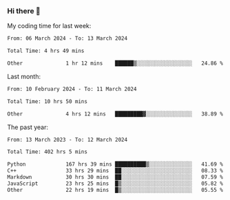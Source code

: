 ### Hi there 👋

My coding time for last week:

<!--START_SECTION:week-->

```txt
From: 06 March 2024 - To: 13 March 2024

Total Time: 4 hrs 49 mins

Other              1 hr 12 mins    ██████▒░░░░░░░░░░░░░░░░░░   24.86 %
```

<!--END_SECTION:week-->

Last month:

<!--START_SECTION:month-->

```txt
From: 10 February 2024 - To: 11 March 2024

Total Time: 10 hrs 50 mins

Other              4 hrs 12 mins   █████████▓░░░░░░░░░░░░░░░   38.89 %
```

<!--END_SECTION:month-->

The past year:

<!--START_SECTION:year-->

```txt
From: 13 March 2023 - To: 12 March 2024

Total Time: 402 hrs 5 mins

Python             167 hrs 39 mins ██████████▒░░░░░░░░░░░░░░   41.69 %
C++                33 hrs 29 mins  ██░░░░░░░░░░░░░░░░░░░░░░░   08.33 %
Markdown           30 hrs 30 mins  ██░░░░░░░░░░░░░░░░░░░░░░░   07.59 %
JavaScript         23 hrs 25 mins  █▒░░░░░░░░░░░░░░░░░░░░░░░   05.82 %
Other              22 hrs 19 mins  █▒░░░░░░░░░░░░░░░░░░░░░░░   05.55 %
```

<!--END_SECTION:year-->
